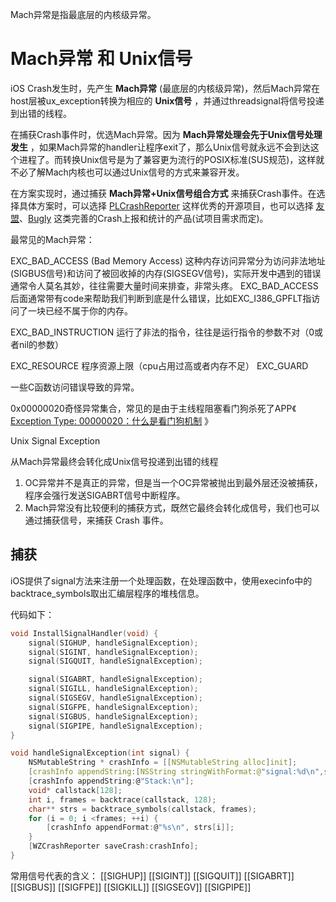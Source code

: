 Mach异常是指最底层的内核级异常。


# Mach异常 和 Unix信号

iOS Crash发生时，先产生 **Mach异常** (最底层的内核级异常)，然后Mach异常在host层被ux_exception转换为相应的 **Unix信号** ，并通过threadsignal将信号投递到出错的线程。

在捕获Crash事件时，优选Mach异常。因为 **Mach异常处理会先于Unix信号处理发生** ，如果Mach异常的handler让程序exit了，那么Unix信号就永远不会到达这个进程了。而转换Unix信号是为了兼容更为流行的POSIX标准(SUS规范)，这样就不必了解Mach内核也可以通过Unix信号的方式来兼容开发。

在方案实现时，通过捕获 **Mach异常+Unix信号组合方式** 来捕获Crash事件。在选择具体方案时，可以选择 [PLCrashReporter](https://link.juejin.im?target=https%3A%2F%2Fwww.plcrashreporter.org%2F) 这样优秀的开源项目，也可以选择 [友盟](https://link.juejin.im?target=http%3A%2F%2Fwww.umeng.com%2F)、[Bugly](https://link.juejin.im?target=http%3A%2F%2Fbugly.qq.com%2F) 这类完善的Crash上报和统计的产品(试项目需求而定)。


最常见的Mach异常：

EXC_BAD_ACCESS (Bad Memory Access)
这种内存访问异常分为访问非法地址(SIGBUS信号)和访问了被回收掉的内存(SIGSEGV信号)，实际开发中遇到的错误通常令人莫名其妙，往往需要大量时间来排查，非常头疼。
EXC_BAD_ACCESS后面通常带有code来帮助我们判断到底是什么错误，比如EXC_I386_GPFLT指访问了一块已经不属于你的内存。

EXC_BAD_INSTRUCTION
运行了非法的指令，往往是运行指令的参数不对（0或者nil的参数）

EXC_RESOURCE
程序资源上限（cpu占用过高或者内存不足）
EXC_GUARD

一些C函数访问错误导致的异常。

0x00000020奇怪异常集合，常见的是由于主线程阻塞看门狗杀死了APP《 [Exception Type: 00000020：什么是看门狗机制](https://link.jianshu.com/?t=https://www.cnblogs.com/qingche/p/5209226.html) 》


Unix Signal Exception

从Mach异常最终会转化成Unix信号投递到出错的线程

1. OC异常并不是真正的异常，但是当一个OC异常被抛出到最外层还没被捕获，程序会强行发送SIGABRT信号中断程序。
2. Mach异常没有比较便利的捕获方式，既然它最终会转化成信号，我们也可以通过捕获信号，来捕获 Crash 事件。

## 捕获
iOS提供了signal方法来注册一个处理函数，在处理函数中，使用execinfo中的 backtrace_symbols取出汇编层程序的堆栈信息。

代码如下：
```c
void InstallSignalHandler(void) {
	signal(SIGHUP, handleSignalException);
	signal(SIGINT, handleSignalException);
	signal(SIGQUIT, handleSignalException);

	signal(SIGABRT, handleSignalException);
	signal(SIGILL, handleSignalException);
	signal(SIGSEGV, handleSignalException);
	signal(SIGFPE, handleSignalException);
	signal(SIGBUS, handleSignalException);
	signal(SIGPIPE, handleSignalException);
}

void handleSignalException(int signal) {
    NSMutableString * crashInfo = [[NSMutableString alloc]init];
    [crashInfo appendString:[NSString stringWithFormat:@"signal:%d\n",signal]];
    [crashInfo appendString:@"Stack:\n"];
    void* callstack[128];
    int i, frames = backtrace(callstack, 128);
    char** strs = backtrace_symbols(callstack, frames);
    for (i = 0; i <frames; ++i) {
        [crashInfo appendFormat:@"%s\n", strs[i]];
    }
    [WZCrashReporter saveCrash:crashInfo];
}

```

常用信号代表的含义：
[[SIGHUP]]
[[SIGINT]]
[[SIGQUIT]]
[[SIGABRT]]
[[SIGBUS]]
[[SIGFPE]]
[[SIGKILL]]
[[SIGSEGV]]
[[SIGPIPE]]
